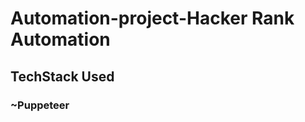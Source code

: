 <h1> Automation-project-Hacker Rank Automation </h1>
  
  <h2>TechStack Used</h2>
  <h3>~Puppeteer<h3>
